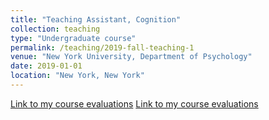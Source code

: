 ```yaml
---
title: "Teaching Assistant, Cognition"
collection: teaching
type: "Undergraduate course"
permalink: /teaching/2019-fall-teaching-1
venue: "New York University, Department of Psychology"
date: 2019-01-01
location: "New York, New York"
---
```

[Link to my course evaluations](../files/Myers_Evaluations_Cog2020.pdf)
[Link to my course evaluations](/carolinemyers.github.io/files/Myers_Evaluations_Cog2020.pdf)
